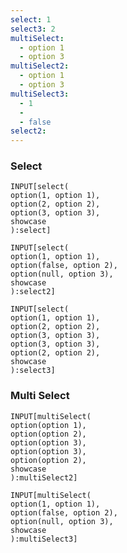 ```yaml
---
select: 1
select3: 2
multiSelect:
  - option 1
  - option 3
multiSelect2:
  - option 1
  - option 3
multiSelect3:
  - 1
  - 
  - false
select2: 
---
```


### Select

```meta-bind
INPUT[select(
option(1, option 1), 
option(2, option 2), 
option(3, option 3), 
showcase
):select]
```

```meta-bind
INPUT[select(
option(1, option 1), 
option(false, option 2), 
option(null, option 3), 
showcase
):select2]
```

```meta-bind
INPUT[select(
option(1, option 1), 
option(2, option 2), 
option(3, option 3), 
option(3, option 3), 
option(2, option 2), 
showcase
):select3]
```

### Multi Select

```meta-bind
INPUT[multiSelect(
option(option 1), 
option(option 2), 
option(option 3), 
option(option 3), 
option(option 2), 
showcase
):multiSelect2]
```

```meta-bind
INPUT[multiSelect(
option(1, option 1), 
option(false, option 2), 
option(null, option 3), 
showcase
):multiSelect3]
```